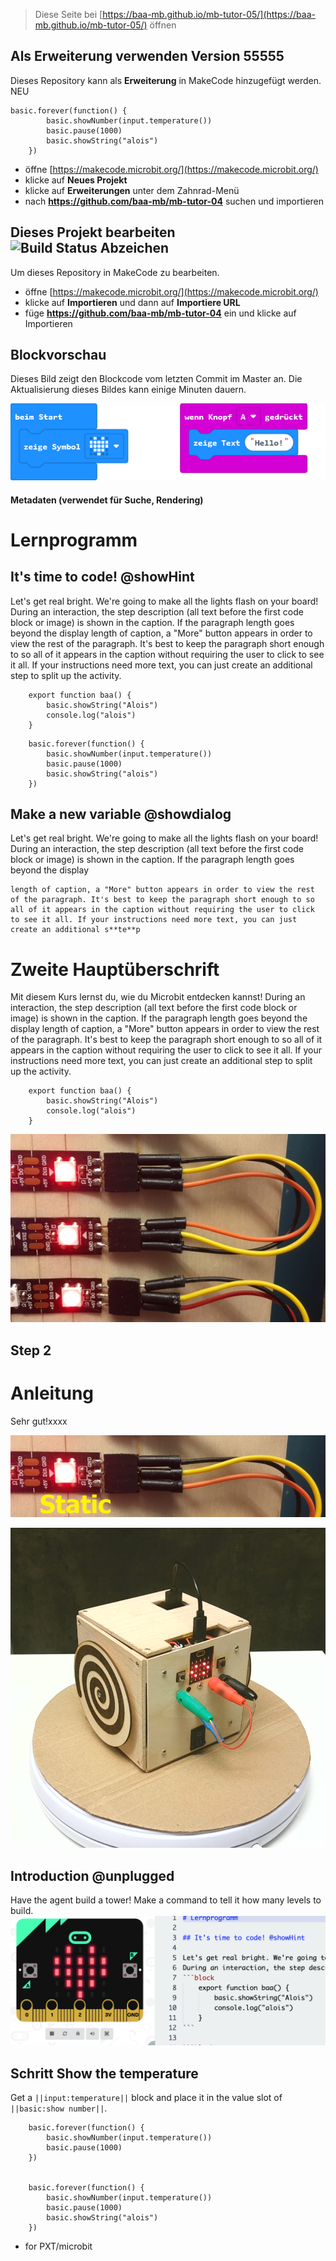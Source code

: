 
> Diese Seite bei [https://baa-mb.github.io/mb-tutor-05/](https://baa-mb.github.io/mb-tutor-05/) öffnen

## Als Erweiterung verwenden Version 55555
Dieses Repository kann als **Erweiterung** in MakeCode hinzugefügt werden. NEU
```block
basic.forever(function() {
        basic.showNumber(input.temperature())
        basic.pause(1000)
        basic.showString("alois")
    })

```

* öffne [https://makecode.microbit.org/](https://makecode.microbit.org/)
* klicke auf **Neues Projekt**
* klicke auf **Erweiterungen** unter dem Zahnrad-Menü
* nach **https://github.com/baa-mb/mb-tutor-04** suchen und importieren

## Dieses Projekt bearbeiten ![Build Status Abzeichen](https://github.com/baa-mb/mb-tutor-04/workflows/MakeCode/badge.svg)

Um dieses Repository in MakeCode zu bearbeiten.

* öffne [https://makecode.microbit.org/](https://makecode.microbit.org/)
* klicke auf **Importieren** und dann auf **Importiere URL**
* füge **https://github.com/baa-mb/mb-tutor-04** ein und klicke auf Importieren

## Blockvorschau

Dieses Bild zeigt den Blockcode vom letzten Commit im Master an.
Die Aktualisierung dieses Bildes kann einige Minuten dauern.

![Eine gerenderte Ansicht der Blöcke](https://github.com/baa-mb/mb-tutor-04/raw/master/.github/makecode/blocks.png)

#### Metadaten (verwendet für Suche, Rendering)

# Lernprogramm

## It's time to code! @showHint

Let's get real bright. We're going to make all the lights flash on your board!
During an interaction, the step description (all text before the first code block or image) is shown in the caption. If the paragraph length goes beyond the display length of caption, a "More" button appears in order to view the rest of the paragraph. It's best to keep the paragraph short enough to so all of it appears in the caption without requiring the user to click to see it all. If your instructions need more text, you can just create an additional step to split up the activity.
```block
    export function baa() {
        basic.showString("Alois")
        console.log("alois")
    }
``` 

```block
    basic.forever(function() {
        basic.showNumber(input.temperature())
        basic.pause(1000)
        basic.showString("alois")
    })

```


## Make a new variable @showdialog

Let's get real bright. We're going to make all the lights flash on your board!
During an interaction, the step description (all text before the first code block or image) is shown in the caption. If the paragraph length goes beyond the display 

```block
length of caption, a "More" button appears in order to view the rest of the paragraph. It's best to keep the paragraph short enough to so all of it appears in the caption without requiring the user to click to see it all. If your instructions need more text, you can just create an additional s**te**p 

```

# Zweite Hauptüberschrift 


Mit diesem Kurs lernst du, wie du Microbit entdecken kannst!
During an interaction, the step description (all text before the first code block or image) is shown in the caption. If the paragraph length goes beyond the display length of caption, a "More" button appears in order to view the rest of the paragraph. It's best to keep the paragraph short enough to so all of it appears in the caption without requiring the user to click to see it all. If your instructions need more text, you can just create an additional step to split up the activity.
```block
    export function baa() {
        basic.showString("Alois")
        console.log("alois")
    }
``` 

![Hier muss ein Bild stehen](https://github.com/baa-mb/mb-tutor-04/raw/master/bilder/bild.png)

## Step 2
# Anleitung 

Sehr gut!xxxx

![Bild](https://github.com/baa-mb/mb-tutor-04/raw/master/bilder/b.png)

![Bildreferenzen richtig](https://github.com/baa-mb/mb-tutor-04/raw/master/bilder/w.png)

## Introduction @unplugged

Have the agent build a tower! Make a command to tell it how many levels to build.
![Agent building a tower](https://github.com/baa-mb/mb-tutor-04/raw/master/bilder/mb.png)



## Schritt Show the temperature

Get a ``||input:temperature||`` block and place it in the value slot of ``||basic:show number||``.

```block
    basic.forever(function() { 
        basic.showNumber(input.temperature())
        basic.pause(1000)
    })


    basic.forever(function() {
        basic.showNumber(input.temperature())
        basic.pause(1000)
        basic.showString("alois")
    })
```

* for PXT/microbit
<script src="https://makecode.com/gh-pages-embed.js"></script><script>makeCodeRender("{{ site.makecode.home_url }}", "{{ site.github.owner_name }}/{{ site.github.repository_name }}");</script>

